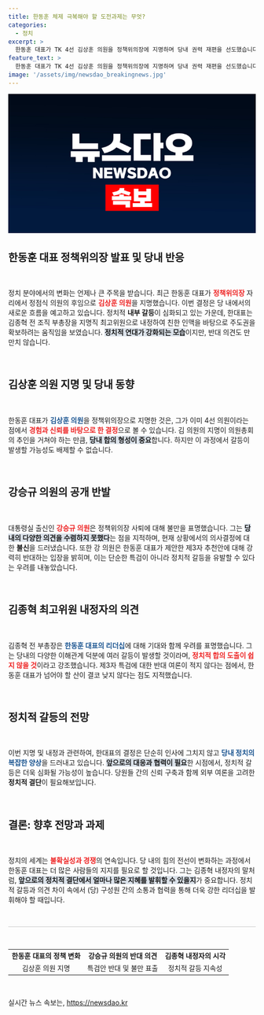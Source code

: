 ```yaml
---
title: 한동훈 체제 극복해야 할 도전과제는 무엇?
categories:
  - 정치
excerpt: >
  한동훈 대표가 TK 4선 김상훈 의원을 정책위의장에 지명하며 당내 권력 재편을 선도했습니다. 그러나 강승규 의원의 공개 불만과 김종혁 최고위원 내정자의 향후 갈등 예고로 한 대표의 앞길은 쉽지 않을 전망입니다.
feature_text: >
  한동훈 대표가 TK 4선 김상훈 의원을 정책위의장에 지명하며 당내 권력 재편을 선도했습니다. 그러나 강승규 의원의 공개 불만과 김종혁 최고위원 내정자의 향후 갈등 예고로 한 대표의 앞길은 쉽지 않을 전망입니다.
image: '/assets/img/newsdao_breakingnews.jpg'
---
```


<p><img src="/assets/img/newsdao_breakingnews.jpg" alt="koreaapp 속보" /></p>

<h2 data-ke-size="size26">한동훈 대표 정책위의장 발표 및 당내 반응</h2>

<p data-ke-size="size16">&nbsp;</p>

<p>정치 분야에서의 변화는 언제나 큰 주목을 받습니다. 최근 한동훈 대표가 <b><span style="color: #ee2323;">정책위의장</span></b> 자리에서 정점식 의원의 후임으로 <b><span style="color: #ee2323;">김상훈 의원</span></b>을 지명했습니다. 이번 결정은 당 내에서의 새로운 흐름을 예고하고 있습니다. 정치적 <strong>내부 갈등</strong>이 심화되고 있는 가운데, 한대표는 김종혁 전 조직 부총장을 지명직 최고위원으로 내정하여 친한 인맥을 바탕으로 주도권을 확보하려는 움직임을 보였습니다. <b><span style="background-color: #21538527;">정치적 연대가 강화되는 모습</span></b>이지만, 반대 의견도 만만치 않습니다. </p>

<p data-ke-size="size16">&nbsp;</p>

<h2 data-ke-size="size26">김상훈 의원 지명 및 당내 동향</h2>

<p data-ke-size="size16">&nbsp;</p>

<p>한동훈 대표가 <b><span style="color: #1a5490;">김상훈 의원</span></b>을 정책위의장으로 지명한 것은, 그가 이미 4선 의원이라는 점에서 <b><span style="color: #ee2323;">경험과 신뢰를 바탕으로 한 결정</span></b>으로 볼 수 있습니다. 김 의원의 지명이 의원총회의 추인을 거쳐야 하는 만큼, <b><span style="background-color: #21538527;">당내 합의 형성이 중요</span></b>합니다. 하지만 이 과정에서 갈등이 발생할 가능성도 배제할 수 없습니다. </p>

<p data-ke-size="size16">&nbsp;</p>

<h2 data-ke-size="size26">강승규 의원의 공개 반발</h2>

<p data-ke-size="size16">&nbsp;</p>

<p>대통령실 출신인 <b><span style="color: #ee2323;">강승규 의원</span></b>은 정책위의장 사퇴에 대해 불만을 표명했습니다. 그는 <b><span style="background-color: #21538527;">당내의 다양한 의견을 수렴하지 못했다</span></b>는 점을 지적하며, 현재 상황에서의 의사결정에 대한 <strong>불신</strong>을 드러냈습니다. 또한 강 의원은 한동훈 대표가 제안한 제3자 추천안에 대해 강력히 반대하는 입장을 밝히며, 이는 단순한 특검이 아니라 정치적 갈등을 유발할 수 있다는 우려를 내놓았습니다. </p>

<p data-ke-size="size16">&nbsp;</p>

<h2 data-ke-size="size26">김종혁 최고위원 내정자의 의견</h2>

<p data-ke-size="size16">&nbsp;</p>

<p>김종혁 전 부총장은 <b><span style="color: #1a5490;">한동훈 대표의 리더십</span></b>에 대해 기대와 함께 우려를 표명했습니다. 그는 당내의 다양한 이해관계 덕분에 여러 갈등이 발생할 것이라며, <b><span style="color: #ee2323;">정치적 합의 도출이 쉽지 않을 것</span></b>이라고 강조했습니다. 제3자 특검에 대한 반대 여론이 적지 않다는 점에서, 한동훈 대표가 넘어야 할 산이 결코 낮지 않다는 점도 지적했습니다.</p>

<p data-ke-size="size16">&nbsp;</p>

<h2 data-ke-size="size26">정치적 갈등의 전망</h2>

<p data-ke-size="size16">&nbsp;</p>

<p>이번 지명 및 내정과 관련하여, 한대표의 결정은 단순히 인사에 그치지 않고 <b><span style="color: #1a5490;">당내 정치의 복잡한 양상</span></b>을 드러내고 있습니다. <b><span style="background-color: #21538527;">앞으로의 대응과 협력이 필요</span></b>한 시점에서, 정치적 갈등은 더욱 심화될 가능성이 높습니다. 당원들 간의 신뢰 구축과 함께 외부 여론을 고려한 <strong>정치적 결단</strong>이 필요해보입니다. </p>

<p data-ke-size="size16">&nbsp;</p>

<h2 data-ke-size="size26">결론: 향후 전망과 과제</h2>

<p data-ke-size="size16">&nbsp;</p>

<p>정치의 세계는 <b><span style="color: #ee2323;">불확실성과 경쟁</span></b>의 연속입니다. 당 내의 힘의 전선이 변화하는 과정에서 한동훈 대표는 더 많은 사람들의 지지를 필요로 할 것입니다. 그는 김종혁 내정자의 말처럼, <b><span style="background-color: #21538527;">앞으로의 정치적 결단에서 얼마나 많은 지혜를 발휘할 수 있을지</span></b>가 중요합니다. 정치적 갈등과 의견 차이 속에서 (당) 구성원 간의 소통과 협력을 통해 더욱 강한 리더십을 발휘해야 할 때입니다.</p>

<p data-ke-size="size16">&nbsp;</p>

<hr style="height: 1px; border-width: 0; color: #ccc; background-color: #ccc;"/>

<p data-ke-size="size16">&nbsp;</p>

<table style="width: 100%; border-collapse: collapse; text-align: left;">
<tr>
<td style="text-align: center; height: 17px;"><b>한동훈 대표의 정책 변화</b></td>
<td style="text-align: center; height: 17px;"><b>강승규 의원의 반대 의견</b></td>
<td style="text-align: center; height: 17px;"><b>김종혁 내정자의 시각</b></td>
</tr>
<tr>
<td style="text-align: center; height: 17px;">김상훈 의원 지명</td>
<td style="text-align: center; height: 17px;">특검안 반대 및 불만 표출</td>
<td style="text-align: center; height: 17px;">정치적 갈등 지속성</td>
</tr>
<!-- 추가 데이터가 필요하다면 여기에 추가하세요. -->
</table>

<p data-ke-size="size16">&nbsp;</p>
실시간 뉴스 속보는, <a href="https://newsdao.kr" rel="dofollow">https://newsdao.kr</a>



